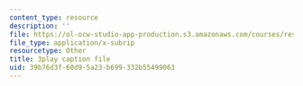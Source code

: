 ```yaml
---
content_type: resource
description: ''
file: https://ol-ocw-studio-app-production.s3.amazonaws.com/courses/res-15-003-shaping-the-future-of-work-15-662x-spring-2016/39b76d3f60d95a23b699332b55499063_DE9TnscEmtw.vtt
file_type: application/x-subrip
resourcetype: Other
title: 3play caption file
uid: 39b76d3f-60d9-5a23-b699-332b55499063
---
```

